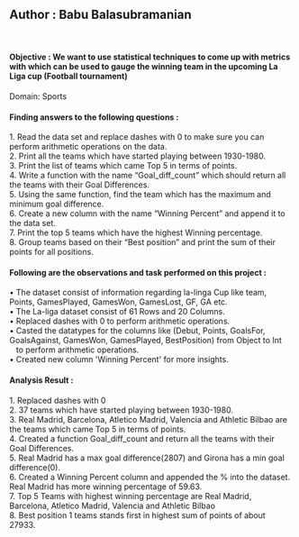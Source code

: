 <h2>Author : Babu Balasubramanian</h2> <br>
<h4>Objective : We want to use statistical techniques to come up with metrics with which can be used to gauge the winning team in the upcoming La Liga cup (Football tournament)</h4>
Domain: Sports<br>
<h4>Finding answers to the following questions : </h4>
1. Read the data set and replace dashes with 0 to make sure you can perform arithmetic operations on the data.<br>
2. Print all the teams which have started playing between 1930-1980.<br>
3. Print the list of teams which came Top 5 in terms of points.<br>
4. Write a function with the name “Goal_diff_count” which should return all the teams with their Goal Differences.<br>
5. Using the same function, find the team which has the maximum and minimum goal difference.<br>
6. Create a new column with the name “Winning Percent” and append it to the data set.<br>
7. Print the top 5 teams which have the highest Winning percentage.<br>
8. Group teams based on their “Best position” and print the sum of their points for all positions.<br>

<h4>Following are the observations and task performed on this project : </h4>
•	The dataset consist of information regarding la-linga Cup like team, Points, GamesPlayed, GamesWon, GamesLost, GF, GA etc.<br>
•	The La-liga dataset consist of 61 Rows and 20 Columns.<br>
•	Replaced dashes with 0 to perform arithmetic operations.<br>
•	Casted the datatypes for the columns like (Debut, Points, GoalsFor, GoalsAgainst, GamesWon, GamesPlayed, BestPosition) from Object to Int &nbsp;&nbsp;&nbsp;to 
  perform arithmetic operations.<br>
•	Created new column 'Winning Percent' for more insights.

<h4>Analysis Result : </h4>
1. Replaced dashes with 0 <br>
2. 37 teams which have started playing between 1930-1980.<br>
3. Real Madrid, Barcelona, Atletico Madrid, Valencia and Athletic Bilbao are the teams which came Top 5 in terms of points.<br>
4. Created a function Goal_diff_count and return all the teams with their Goal Differences.<br>
5. Real Madrid has a max goal difference(2807) and Girona has a min goal difference(0).<br>
6. Created a Winning Percent column and appended the % into the dataset. Real Madrid has more winning percentage of 59.63.<br>
7. Top 5 Teams with highest winning percentage are Real Madrid, Barcelona, Atletico Madrid, Valencia and Athletic Bilbao<br>
8. Best position 1 teams stands first in highest sum of points of about 27933.<br>

